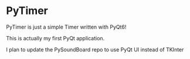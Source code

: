 # PyTimer
PyTimer is just a simple Timer written with PyQt6!

This is actually my first PyQt application.

I plan to update the PySoundBoard repo to use PyQt UI instead of TKInter